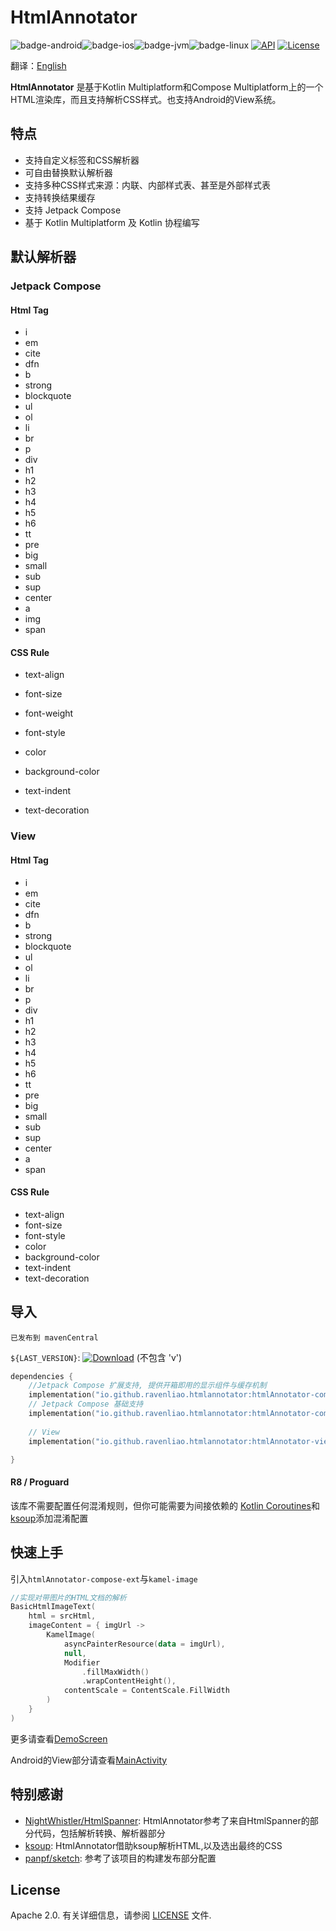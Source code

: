 # HtmlAnnotator

![badge-android](http://img.shields.io/badge/platform-android-6EDB8D.svg?style=flat)![badge-ios](http://img.shields.io/badge/platform-ios-CDCDCD.svg?style=flat)![badge-jvm](http://img.shields.io/badge/platform-jvm-DB413D.svg?style=flat)![badge-linux](http://img.shields.io/badge/platform-linux-2D3F6C.svg?style=flat)
[![API][min_api_image]][min_api_link]
[![License][license_image]][license_link]

翻译：[English](README.md)

**HtmlAnnotator** 是基于Kotlin Multiplatform和Compose Multiplatform上的一个HTML渲染库，而且支持解析CSS样式。也支持Android的View系统。


## 特点

* 支持自定义标签和CSS解析器
* 可自由替换默认解析器
* 支持多种CSS样式来源：内联、内部样式表、甚至是外部样式表
* 支持转换结果缓存
* 支持 Jetpack Compose
* 基于 Kotlin Multiplatform 及 Kotlin 协程编写

## 默认解析器
###  Jetpack Compose
#### Html Tag

- i
- em
- cite
- dfn
- b
- strong
- blockquote
- ul
- ol
- li
- br
- p
- div
- h1
- h2
- h3
- h4
- h5
- h6
- tt
- pre
- big
- small
- sub
- sup
- center
- a
- img
- span

#### CSS Rule

- text-align

- font-size

- font-weight

- font-style

- color

- background-color

- text-indent

- text-decoration

  

###  View
#### Html Tag

- i
- em
- cite
- dfn
- b
- strong
- blockquote
- ul
- ol
- li
- br
- p
- div
- h1
- h2
- h3
- h4
- h5
- h6
- tt
- pre
- big
- small
- sub
- sup
- center
- a
- span

#### CSS Rule

- text-align
- font-size
- font-style
- color
- background-color
- text-indent
- text-decoration



## 导入

`已发布到 mavenCentral`

`${LAST_VERSION}`: [![Download][version_icon]][version_link] (不包含 'v')

```kotlin
dependencies {
    //Jetpack Compose 扩展支持, 提供开箱即用的显示组件与缓存机制
    implementation("io.github.ravenliao.htmlannotator:htmlAnnotator-compose-ext:${LAST_VERSION}")
    // Jetpack Compose 基础支持
    implementation("io.github.ravenliao.htmlannotator:htmlAnnotator-compose:${LAST_VERSION}")
    
    // View
    implementation("io.github.ravenliao.htmlannotator:htmlAnnotator-view:${LAST_VERSION}")

}
```

#### R8 / Proguard

该库不需要配置任何混淆规则，但你可能需要为间接依赖的 [Kotlin Coroutines](https://github.com/Kotlin/kotlinx.coroutines/blob/master/kotlinx-coroutines-core/jvm/resources/META-INF/proguard/coroutines.pro)和[ksoup](https://github.com/fleeksoft/ksoup)添加混淆配置

## 快速上手

引入`htmlAnnotator-compose-ext`与`kamel-image`

```kotlin
//实现对带图片的HTML文档的解析
BasicHtmlImageText(
    html = srcHtml,
    imageContent = { imgUrl ->
        KamelImage(
            asyncPainterResource(data = imgUrl),
            null,
            Modifier
                .fillMaxWidth()
                .wrapContentHeight(),
            contentScale = ContentScale.FillWidth
        )
    }
)
```

更多请查看[DemoScreen](./composeApp/src/commonMain/kotlin/DemoScreen.kt#L293)

Android的View部分请查看[MainActivity](./composeApp/src/androidMain/kotlin/com/ravenl/htmlannotator/MainActivity.kt#L59)

## 特别感谢

* [NightWhistler/HtmlSpanner](https://github.com/NightWhistler/HtmlSpanner): HtmlAnnotator参考了来自HtmlSpanner的部分代码，包括解析转换、解析器部分
* [ksoup](https://github.com/fleeksoft/ksoup): HtmlAnnotator借助ksoup解析HTML,以及选出最终的CSS
* [panpf/sketch](https://github.com/panpf/sketch): 参考了该项目的构建发布部分配置

## License

Apache 2.0. 有关详细信息，请参阅 [LICENSE](LICENSE) 文件.


[license_image]: https://img.shields.io/badge/License-Apache%202-blue.svg

[license_link]: https://www.apache.org/licenses/LICENSE-2.0

[version_icon]: https://img.shields.io/maven-central/v/io.github.ravenliao.htmlannotator/htmlAnnotator-core

[version_link]: https://repo1.maven.org/maven2/io/github/ravenliao/htmlannotator/

[min_api_image]: https://img.shields.io/badge/API-14%2B-orange.svg

[min_api_link]: https://android-arsenal.com/api?level=14

